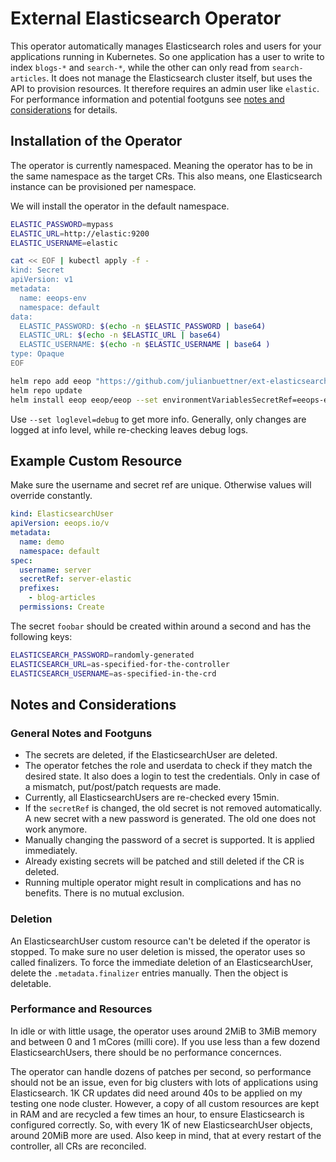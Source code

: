 # External Elasticsearch Operator

This operator automatically manages Elasticsearch roles and users
for your applications running in Kubernetes.
So one application has a user to write to index `blogs-*` and `search-*`,
while the other can only read from `search-articles`.
It does not manage the Elasticsearch cluster itself,
but uses the API to provision resources. It therefore requires
an admin user like `elastic`.
For performance information and potential footguns see
[notes and considerations](#notes-and-considerations) for details.

## Installation of the Operator
The operator is currently namespaced. Meaning the operator
has to be in the same namespace as the target CRs.
This also means, one Elasticsearch instance can be provisioned per namespace.

We will install the operator in the default namespace.


```bash
ELASTIC_PASSWORD=mypass
ELASTIC_URL=http://elastic:9200
ELASTIC_USERNAME=elastic

cat << EOF | kubectl apply -f -
kind: Secret
apiVersion: v1
metadata:
  name: eeops-env
  namespace: default
data:
  ELASTIC_PASSWORD: $(echo -n $ELASTIC_PASSWORD | base64)
  ELASTIC_URL: $(echo -n $ELASTIC_URL | base64)
  ELASTIC_USERNAME: $(echo -n $ELASTIC_USERNAME | base64 )
type: Opaque
EOF

helm repo add eeop "https://github.com/julianbuettner/ext-elasticsearch-operator/raw/main/helm-repo"
helm repo update
helm install eeop eeop/eeop --set environmentVariablesSecretRef=eeops-env
```
Use `--set loglevel=debug` to get more info. Generally, only changes are logged
at info level, while re-checking leaves debug logs.

## Example Custom Resource
Make sure the username and secret ref are unique.
Otherwise values will override constantly.
```yaml
kind: ElasticsearchUser
apiVersion: eeops.io/v
metadata:
  name: demo
  namespace: default
spec:
  username: server
  secretRef: server-elastic
  prefixes:
    - blog-articles
  permissions: Create
```

The secret `foobar` should be created within around a second
and has the following keys:
```bash
ELASTICSEARCH_PASSWORD=randomly-generated
ELASTICSEARCH_URL=as-specified-for-the-controller
ELASTICSEARCH_USERNAME=as-specified-in-the-crd
```

## Notes and Considerations
### General Notes and Footguns
- The secrets are deleted, if the ElasticsearchUser are deleted.
- The operator fetches the role and userdata to check if they match
the desired state. It also does a login to test the credentials.
Only in case of a mismatch, put/post/patch requests are made.
- Currently, all ElasticsearchUsers are re-checked every 15min.
- If the `secretRef` is changed, the old secret is not removed automatically.
A new secret with a new password is generated. The old one does not work anymore.
- Manually changing the password of a secret is supported. It is applied immediately.
- Already existing secrets will be patched and still deleted if the CR is deleted.
- Running multiple operator might result in complications and has no benefits. There is no mutual exclusion.

### Deletion
An ElasticsearchUser custom resource can't be deleted if the operator is stopped. To make sure
no user deletion is missed, the operator uses so called finalizers.
To force the immediate deletion of an ElasticsearchUser,
delete the `.metadata.finalizer` entries manually. Then the object is deletable.

### Performance and Resources
In idle or with little usage, the operator uses around 2MiB to 3MiB memory and
between 0 and 1 mCores (milli core). If you use less than a few dozend
ElasticsearchUsers, there should be no performance concernces.

The operator can handle dozens of patches per second, so performance
should not be an issue, even for big clusters with lots of applications
using Elasticsearch. 1K CR updates did need around 40s to be applied
on my testing one node cluster.
However, a copy of all custom resources are kept in RAM and are recycled
a few times an hour, to ensure Elasticsearch is configured correctly.
So, with every 1K of new ElasticsearchUser objects, around 20MiB more are used.
Also keep in mind, that at every restart of the controller, all CRs are
reconciled.
